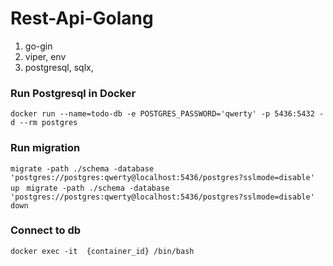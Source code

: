 # Rest-Api-Golang

1) go-gin
2) viper, env
3) postgresql, sqlx,

### Run Postgresql in Docker
``docker run --name=todo-db -e POSTGRES_PASSWORD='qwerty' -p 5436:5432 -d --rm postgres``

### Run migration 
``migrate -path ./schema -database 'postgres://postgres:qwerty@localhost:5436/postgres?sslmode=disable' up ``
``migrate -path ./schema -database 'postgres://postgres:qwerty@localhost:5436/postgres?sslmode=disable' down ``


### Connect to db
``docker exec -it  {container_id} /bin/bash``